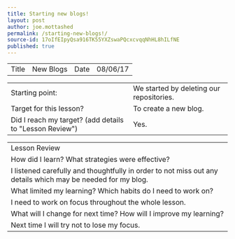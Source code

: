 ```yaml
---
title: Starting new blogs!
layout: post
author: joe.mottashed
permalink: /starting-new-blogs!/
source-id: 17oIfEIpyQsa916TK55YXZswaPQcxcvqqNhHL8hILfNE
published: true
---
```

<table>
  <tr>
    <td>Title</td>
    <td>New Blogs</td>
    <td>Date</td>
    <td>08/06/17</td>
  </tr>
</table>


<table>
  <tr>
    <td>Starting point:</td>
    <td>We started by deleting our repositories.</td>
  </tr>
  <tr>
    <td>Target for this lesson?</td>
    <td>To create a new blog.</td>
  </tr>
  <tr>
    <td>Did I reach my target? 
(add details to "Lesson Review")</td>
    <td>Yes.</td>
  </tr>
</table>


<table>
  <tr>
    <td>Lesson Review</td>
  </tr>
  <tr>
    <td>How did I learn? What strategies were effective? </td>
  </tr>
  <tr>
    <td>I listened carefully and thoughtfully in order to not miss out any details which may be needed for my blog.</td>
  </tr>
  <tr>
    <td>What limited my learning? Which habits do I need to work on? </td>
  </tr>
  <tr>
    <td>I need to work on focus throughout the whole lesson.</td>
  </tr>
  <tr>
    <td>What will I change for next time? How will I improve my learning?</td>
  </tr>
  <tr>
    <td>Next time I will try not to lose my focus.</td>
  </tr>
</table>


